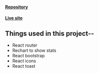 #### [Repository](https://github.com/programming-hero-web-course2/b6-quiz-crackerz-Najmul11)
#### [Live site](https://quizblower.netlify.app/)


## Things used in this project--
  + React router
  + Rechart to show stats
  + React bootstrap
  + React icons
  + React toast




